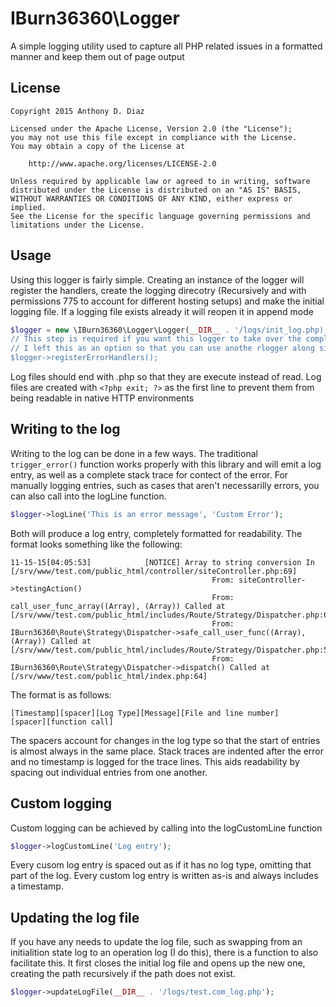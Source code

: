 # IBurn36360\Logger

A simple logging utility used to capture all PHP related issues in a formatted manner and keep them out of page output

## License

```
Copyright 2015 Anthony D. Diaz

Licensed under the Apache License, Version 2.0 (the "License");
you may not use this file except in compliance with the License.
You may obtain a copy of the License at

    http://www.apache.org/licenses/LICENSE-2.0

Unless required by applicable law or agreed to in writing, software
distributed under the License is distributed on an "AS IS" BASIS,
WITHOUT WARRANTIES OR CONDITIONS OF ANY KIND, either express or implied.
See the License for the specific language governing permissions and
limitations under the License.
```

## Usage

Using this logger is fairly simple.  Creating an instance of the logger will register the handlers, create the logging direcotry (Recursively and with permissions 775 to account for different hosting setups) and make the initial logging file.  If a logging file exists already it will reopen it in append mode

```php
$logger = new \IBurn36360\Logger\Logger(__DIR__ . '/logs/init_log.php);
// This step is required if you want this logger to take over the complete error handling PHP has natively.
// I left this as an option so that you can use anothe rlogger along side this one.
$logger->registerErrorHandlers();
```

Log files should end with .php so that they are execute instead of read.  Log files are created with ```<?php exit; ?>``` as the first line to prevent them from being readable in native HTTP environments

## Writing to the log

Writing to the log can be done in a few ways.  The traditional ```trigger_error()``` function works properly with this library and will emit a log entry, as well as a complete stack trace for contect of the error.  For manually logging entries, such as cases that aren't necessarilly errors, you can also call into the logLine function.

```php
$logger->logLine('This is an error message', 'Custom Error');
```

Both will produce a log entry, completely formatted for readability.  The format looks something like the following:

```
11-15-15[04:05:53]            [NOTICE] Array to string conversion In [/srv/www/test.com/public_html/controller/siteController.php:69]
                                             From: siteController->testingAction()
                                             From: call_user_func_array((Array), (Array)) Called at [/srv/www/test.com/public_html/includes/Route/Strategy/Dispatcher.php:68]
                                             From: IBurn36360\Route\Strategy\Dispatcher->safe_call_user_func((Array), (Array)) Called at [/srv/www/test.com/public_html/includes/Route/Strategy/Dispatcher.php:57]
                                             From: IBurn36360\Route\Strategy\Dispatcher->dispatch() Called at [/srv/www/test.com/public_html/index.php:64]
```

The format is as follows: 
```
[Timestamp][spacer][Log Type][Message][File and line number]
[spacer][function call]
```

The spacers account for changes in the log type so that the start of entries is almost always in the same place.  Stack traces are indented after the error and no timestamp is logged for the trace lines.  This aids readability by spacing out individual entries from one another.

## Custom logging

Custom logging can be achieved by calling into the logCustomLine function 
```php
$logger->logCustomLine('Log entry');
```

Every cusom log entry is spaced out as if it has no log type, omitting that part of the log.  Every custom log entry is written as-is and always includes a timestamp.

## Updating the log file

If you have any needs to update the log file, such as swapping from an initialition state log to an operation log (I do this), there is a function to also facilitate this.  It first closes the initial log file and opens up the new one, creating the path recursively if the path does not exist.

```php
$logger->updateLogFile(__DIR__ . '/logs/test.com_log.php');
```
